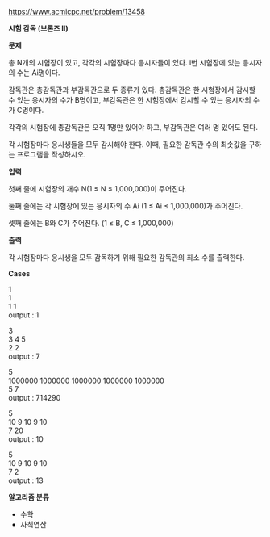 https://www.acmicpc.net/problem/13458

**시험 감독 (브론즈 II)**

**문제**

총 N개의 시험장이 있고, 각각의 시험장마다 응시자들이 있다. i번 시험장에 있는 응시자의 수는 Ai명이다.

감독관은 총감독관과 부감독관으로 두 종류가 있다. 총감독관은 한 시험장에서 감시할 수 있는 응시자의 수가 B명이고, 부감독관은 한 시험장에서 감시할 수 있는 응시자의 수가 C명이다.

각각의 시험장에 총감독관은 오직 1명만 있어야 하고, 부감독관은 여러 명 있어도 된다.

각 시험장마다 응시생들을 모두 감시해야 한다. 이때, 필요한 감독관 수의 최솟값을 구하는 프로그램을 작성하시오.

**입력**

첫째 줄에 시험장의 개수 N(1 ≤ N ≤ 1,000,000)이 주어진다.

둘째 줄에는 각 시험장에 있는 응시자의 수 Ai (1 ≤ Ai ≤ 1,000,000)가 주어진다.

셋째 줄에는 B와 C가 주어진다. (1 ≤ B, C ≤ 1,000,000)

**출력**

각 시험장마다 응시생을 모두 감독하기 위해 필요한 감독관의 최소 수를 출력한다.

**Cases**

1<br>
1<br>
1 1<br>
output : 1

3<br>
3 4 5<br>
2 2<br>
output : 7

5<br>
1000000 1000000 1000000 1000000 1000000<br>
5 7<br>
output : 714290

5<br>
10 9 10 9 10<br>
7 20<br>
output : 10

5<br>
10 9 10 9 10<br>
7 2<br>
output : 13

**알고리즘 분류**

- 수학
- 사칙연산